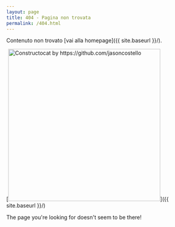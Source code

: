 ```yaml
---
layout: page
title: 404 - Pagina non trovata
permalink: /404.html
---
```


Contenuto non trovato [vai alla homepage]({{ site.baseurl }}/).

[<img src="{{ site.baseurl }}/images/404.jpg" alt="Constructocat by https://github.com/jasoncostello" style="width: 400px;"/>]({{ site.baseurl }}/)

<p class="text-center alt-lead">
  The page you're looking for doesn't seem to be there!
</p>